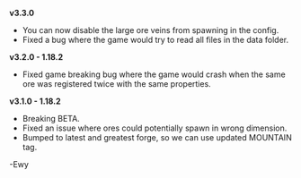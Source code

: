 **v3.3.0**  
* You can now disable the large ore veins from spawning in the config.  
* Fixed a bug where the game would try to read all files in the data folder.  
  
**v3.2.0 - 1.18.2**
* Fixed game breaking bug where the game would crash when the same ore was registered twice with the same properties.  
  
**v3.1.0 - 1.18.2**  
* Breaking BETA.  
* Fixed an issue where ores could potentially spawn in wrong dimension.  
* Bumped to latest and greatest forge, so we can use updated MOUNTAIN tag.  
  
  
-Ewy  